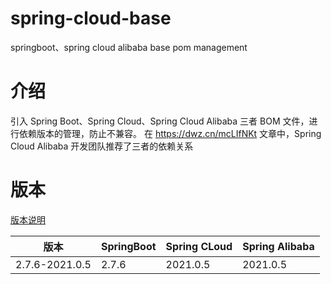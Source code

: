 # spring-cloud-base

springboot、spring cloud alibaba base pom management

# 介绍

引入 Spring Boot、Spring Cloud、Spring Cloud Alibaba 三者 BOM 文件，进行依赖版本的管理，防止不兼容。 在 https://dwz.cn/mcLIfNKt 文章中，Spring Cloud
Alibaba 开发团队推荐了三者的依赖关系

# 版本

[版本说明](https://github.com/alibaba/spring-cloud-alibaba/wiki/%E7%89%88%E6%9C%AC%E8%AF%B4%E6%98%8E)

|版本| SpringBoot | Spring CLoud | Spring Alibaba |
| --- | --- | --- | --- |
| 2.7.6-2021.0.5| 2.7.6| 2021.0.5 | 2021.0.5 |